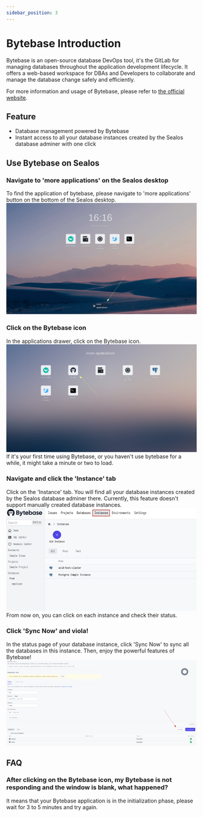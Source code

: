 ```yaml
---
sidebar_position: 3
---
```


# Bytebase Introduction

Bytebase is an open-source database DevOps tool, it's the GitLab for managing databases throughout the application development lifecycle. It offers a web-based workspace for DBAs and Developers to collaborate and manage the database change safely and efficiently.

For more information and usage of Bytebase, please refer to [the official website](https://www.bytebase.com/docs/tutorials/overview/).

## Feature

* Database management powered by Bytebase
* Instant access to all your database instances created by the Sealos database adminer with one click

## Use Bytebase on Sealos
### Navigate to 'more applications' on the Sealos desktop
To find the application of bytebase, please navigate to 'more applications' button on the bottom of the Sealos desktop.
![Navigate to 'more applications' on the Sealos desktop](./images/01_en.png)
### Click on the Bytebase icon
In the applications drawer, click on the Bytebase icon.
![Click on the Bytebase icon](./images/02_en.png)
If it's your first time using Bytebase, or you haven't use bytebase for a while, it might take a minute or two to load.
### Navigate and click the 'Instance' tab
Click on the 'Instance' tab. You will find all your database instances created by the Sealos database adminer there. Currently, this feature doesn't support manually created database instances.
![Navigate and click the 'Instance' tab](./images/03_en.png)
From now on, you can click on each instance and check their status.
### Click 'Sync Now' and viola!
In the status page of your database instance, click 'Sync Now' to sync all the databases in this instance. Then, enjoy the powerful features of Bytebase!
![Click 'Sync Now' and viola!](./images/04_en.png)
## FAQ
### After clicking on the Bytebase icon, my Bytebase is not responding and the window is blank, what happened?
It means that your Bytebase application is in the initialization phase, please
wait for 3 to 5 minutes and try again. 